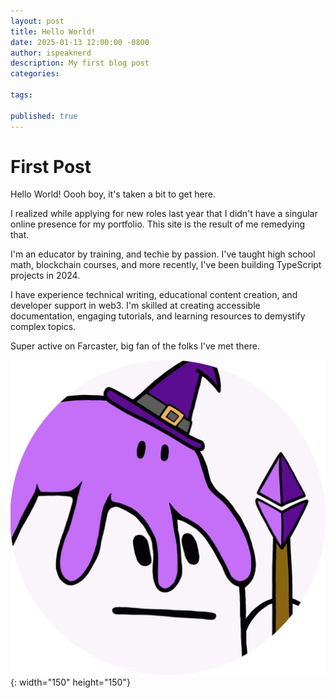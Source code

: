 ```yaml
---
layout: post
title: Hello World!
date: 2025-01-13 12:00:00 -0800
author: ispeaknerd
description: My first blog post
categories:

tags:

published: true
---
```


# First Post

Hello World!
Oooh boy, it's taken a bit to get here. 

I realized while applying for new roles last year that I didn't have a singular online presence for my portfolio. This site is the result of me remedying that.

I'm an educator by training, and techie by passion. I've taught high school math, blockchain courses, and more recently, I've been building TypeScript projects in 2024.

I have experience technical writing, educational content creation, and developer support in web3. I'm skilled at creating accessible documentation, engaging tutorials, and learning resources to demystify complex topics.

Super active on Farcaster, big fan of the folks I've met there.

![](assets/ispeaknerd-animated-round.gif){: width="150" height="150"}
